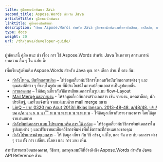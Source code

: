 ```yaml
---
title: คู่มือของนักพัฒนา Java
second_title: Aspose.Words สําหรับ Java
articleTitle: คู่มือของนักพัฒนา
linktitle: คู่มือของนักพัฒนา
description: "เรียน Aspose.Words สําหรับ Java คู่มือของนักพัฒนาเพื่อหาตัวเลือก, เคล็ดลับ, และรายละเอียดทางเทคนิค"
type: docs
weight: 20
url: /th/java/developer-guide/
---
```


ผู้พัฒนานี้ คู่มือ แนะ นํา เรื่อง การ ใช้ Aspose.Words สําหรับ Java ในหลายๆ สถานการณ์ บทความ อื่น ๆ ใน ฉบับ นี้:

เพื่อเรียนรู้เพิ่มเติม Aspose.Words สําหรับ Java คุณ อาจ เลือก ส่วน ที่ ตรง กัน:

- [กําลังโหลด, บันทึกและแปลง](/words/th/java/loading-saving-and-converting/) – ให้ข้อมูลเกี่ยวกับวิธีการโหลดหรือบันทึกเอกสารต่าง ๆ และคุณสมบัติต่าง ๆ ที่ระบุในรูปแบบ ที่มีประโยชน์ในการเปลี่ยนเอกสารเป็นรูปแบบอื่น
- [การแสดงผล](/words/th/java/rendering/) – ให้ข้อมูลเกี่ยวกับวิธีการเขียนเอกสารในรูปแบบ flow-Layout
- [Mail Merge และรายงาน](https://docs.aspose.com/words/java/mail-merge-and-reporting/) - ให้ข้อมูลเกี่ยวกับการสร้างเอกสาร เช่น รายงาน, แคตตาล็อก, นักประดิษฐ์, และใบแจ้งหนี้ จากแม่แบบด้วย mail merge สนาม
- [LinQ – ปาก 0320 mp Acut 2013/i.8kias lanson. 2013-48-48. ส/48/48. บ/บ/บค ค/ค น น น น น เ ื ื ื พ พ พ พ พ พ พ พ พ พ พ](https://docs.aspose.com/words/java/linq-reporting-engine/) - ให้ข้อมูลเกี่ยวกับรายงานอาคาร โดยใช้ชุดรายงานขยาย
- [กําลังพิมพ์เอกสาร แบบ โปรแกรม หรือ การ ใช้ กล่อง](/words/th/java/print-a-document-programmatically-or-using-dialogs/) – ให้ข้อมูลเกี่ยวกับวิธีการพิมพ์เอกสารในรูปแบบต่าง ๆ และปรับรายละเอียดวิธีการพิมพ์ เพื่อใช้ตรรกะที่กําหนดเองของคุณ
- [กําลังโปรแกรมด้วยเอกสาร](/words/th/java/programming-with-documents/) – ให้ ข้อมูล เกี่ยว กับ วิธี สร้าง, แก้ไข, และ จัด การ กับ เอกสาร ต่าง ๆ รวม ทั้ง การ เปลี่ยน เนื้อหา และ การ มอง เห็น.

สําหรับรายละเอียดของคลาส, วิธีการ, และคุณสมบัติที่อ้างอิงถึง Aspose.Words สําหรับ Java API Reference ส่วน
